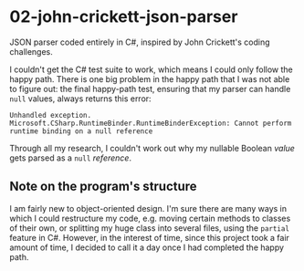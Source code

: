 # 02-john-crickett-json-parser

JSON parser coded entirely in C#, inspired by John Crickett's coding challenges.

I couldn't get the C# test suite to work, which means I could only follow the happy path. There is one big problem in the happy path that I was not able to figure out: the final happy-path test, ensuring that my parser can handle `null` values, always returns this error:

```
Unhandled exception. Microsoft.CSharp.RuntimeBinder.RuntimeBinderException: Cannot perform runtime binding on a null reference
```

Through all my research, I couldn't work out why my nullable Boolean _value_ gets parsed as a `null` _reference_.

## Note on the program's structure

I am fairly new to object-oriented design. I'm sure there are many ways in which I could restructure my code, e.g. moving certain methods to classes of their own, or splitting my huge class into several files, using the `partial` feature in C#. However, in the interest of time, since this project took a fair amount of time, I decided to call it a day once I had completed the happy path.
